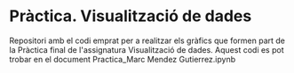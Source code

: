 # Pràctica. Visualització de dades
Repositori amb el codi emprat per a realitzar els gràfics que formen part de la Pràctica final de l'assignatura Visualització de dades.
Aquest codi es pot trobar en el document Practica_Marc Mendez Gutierrez.ipynb
